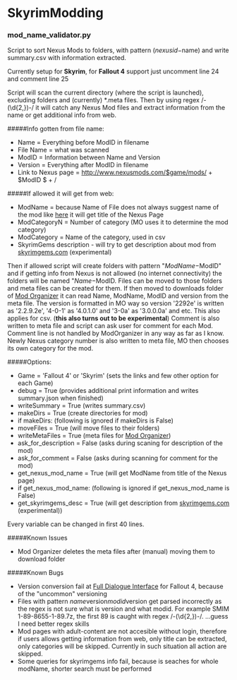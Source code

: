# SkyrimModding

### mod_name_validator.py

Script to sort Nexus Mods to folders, with pattern ($nexusid-$name) and write summary.csv with information extracted.

Currently setup for **Skyrim**, for **Fallout 4** support just uncomment line 24 and comment line 25

Script will scan the current directory (where the script is launched), excluding folders and (currently) *.meta files.
Then by using regex /\-(\d{2,})\-/ it will catch any Nexus Mod files and extract information from the name or get additional info from web.

#####Info gotten from file name:
  - Name = Everything before ModID in filename
  - File Name = what was scanned
  - ModID = Information between Name and Version
  - Version = Everything after ModID in filename
  - Link to Nexus page = http://www.nexusmods.com/$game/mods/ + $ModID $ + /

#####If allowed it will get from web:
  - ModName = because Name of File does not always suggest name of the mod like [here](http://www.nexusmods.com/skyrim/mods/30947) it will get title of the Nexus Page
  - ModCategoryN = Number of category (MO uses it to determine the mod category)
  - ModCategory = Name of the category, used in csv
  - SkyrimGems description - will try to get description about mod from [skyrimgems.com](http://skyrimgems.com/) (experimental)

Then if allowed script will create folders with pattern "$ModName-$ModID" and if getting info from Nexus is not allowed (no internet connectivity) the folders will be named "$Name-$ModID.
Files can be moved to those folders and meta files can be created for them. If then moved to downloads folder of [Mod Organizer](http://www.nexusmods.com/skyrim/mods/1334/) it can read Name, ModName, ModID and version from the meta file.
The version is formatted in MO way so version '2292e' is written as '2.2.9.2e', '4-0-1' as '4.0.1.0' and '3-0a' as '3.0.0.0a' and etc. This also applies for csv. (**this also turns out to be experimental**)
Comment is also written to meta file and script can ask user for comment for each Mod. Comment line is not handled by ModOrganizer in any way as far as I know.
Newly Nexus category number is also written to meta file, MO then chooses its own category for the mod.

#####Options:
 - Game = 'Fallout 4' or 'Skyrim' (sets the links and few other option for each Game)
 - debug = True (provides additional print information and writes summary.json when finished)
 - writeSummary = True (writes summary.csv)
 - makeDirs = True (create directories for mod)
 - if makeDirs: (following is ignored if makeDirs is False)
  - moveFiles = True (will move files to their folders)
  - writeMetaFiles = True (meta files for [Mod Organizer](http://www.nexusmods.com/skyrim/mods/1334/))
 - ask_for_description = False (asks during scaning for description of the mod)
 - ask_for_comment = False (asks during scanning for comment for the mod)
 - get_nexus_mod_name = True (will get ModName from title of the Nexus page)
 - if get_nexus_mod_name: (following is ignored if get_nexus_mod_name is False)
  - get_skyrimgems_desc = True (will get description from [skyrimgems.com](http://skyrimgems.com/) (experimental))

Every variable can be changed in first 40 lines.

#####Known Issues
  - Mod Organizer deletes the meta files after (manual) moving them to download folder
  
#####Known Bugs
  - Version conversion fail at [Full Dialogue Interface](http://www.nexusmods.com/fallout4/mods/1235/) for Fallout 4, because of the "uncommon" versioning
  - Files with pattern $name$version$modid$version get parsed incorrectly as the regex is not sure what is version and what modid. For example SMIM 1-89-8655-1-89.7z, the first 89 is caught with regex /\-(\d{2,})\-/. ...guess I need better regex skills
  - Mod pages with adult-content are not accesible without login, therefore if users allows getting information from web, only title can be extracted, only categories will be skipped. Currently in such situation all action are skipped.
  - Some queries for skyrimgems info fail, because is seaches for whole modName, shorter search must be performed

